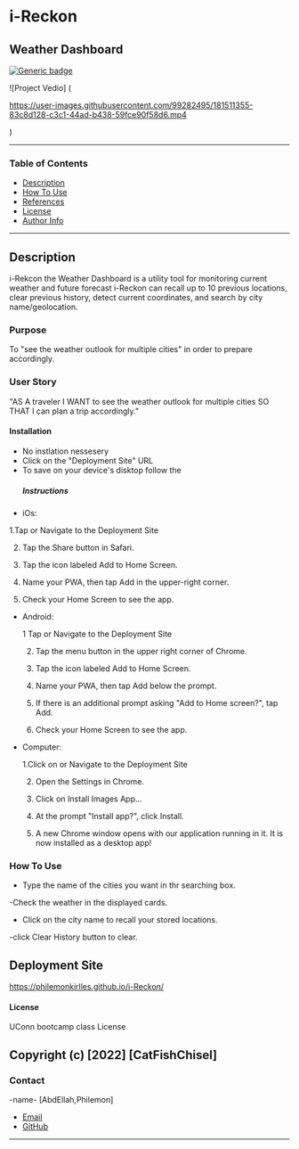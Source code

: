 # i-Reckon 

  ## Weather Dashboard


[![Generic badge](https://img.shields.io/badge/License-MIT-yellowgreen.svg)](https://shields.io/)

![Project Vedio]
(

https://user-images.githubusercontent.com/99282495/181511355-83c8d128-c3c1-44ad-b438-59fce90f58d6.mp4

)


---

### Table of Contents

- [Description](#description)
- [How To Use](#how-to-use)
- [References](#references)
- [License](#license)
- [Author Info](#author-info)

---

## Description
i-Rekcon the Weather Dashboard is a utility tool for monitoring current weather and future forecast 
 i-Reckon can recall up to 10 previous locations, clear previous history, detect current coordinates, and search by city name/geolocation.


### Purpose
To "see the weather outlook for multiple cities" in order to prepare accordingly.


### User Story
"AS A traveler
I WANT to see the weather outlook for multiple cities
SO THAT I can plan a trip accordingly."
#### Installation
- No instlation nessesery
- Click on the "Deployment Site" URL 
- To save on your device's disktop follow the 
    ##### Instructions

* iOs:

 1.Tap or Navigate to the Deployment Site

  2. Tap the Share button in Safari.

  3. Tap the icon labeled Add to Home Screen.

  4. Name your PWA, then tap Add in the upper-right corner.

  5. Check your Home Screen to see the app.

* Android:

   1 Tap or Navigate to the Deployment Site

  2. Tap the menu button in the upper right corner of Chrome.

  3. Tap the icon labeled Add to Home Screen.

  4. Name your PWA, then tap Add below the prompt.

  5. If there is an additional prompt asking "Add to Home screen?", tap Add.

  6. Check your Home Screen to see the app.

* Computer:

  1.Click on or Navigate to the Deployment Site

  2. Open the Settings in Chrome.
  
  3. Click on Install Images App...

  4. At the prompt "Install app?", click Install.

  5. A new Chrome window opens with our application running in it. It is now installed as a desktop app!

### How To Use
- Type the name of the cities you want in thr searching box.

 -Check the weather in the displayed cards.

 - Click on the city name to recall your stored locations.

 -click Clear History button to clear.

## Deployment Site
https://philemonkirlles.github.io/i-Reckon/

#### License

UConn bootcamp class License 

Copyright (c) [2022] [CatFishChisel]
---

### Contact

-name- [AbdEllah,Philemon]

- [Email](:philemon.kirlles@gmail.com 'Email')
- [GitHub](https://github.com/PhilemonKirlles 'GitHub')
---

